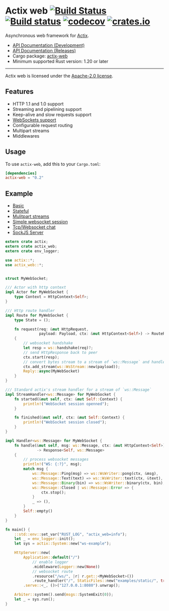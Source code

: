# Actix web [![Build Status](https://travis-ci.org/actix/actix-web.svg?branch=master)](https://travis-ci.org/actix/actix-web) [![Build status](https://ci.appveyor.com/api/projects/status/kkdb4yce7qhm5w85/branch/master?svg=true)](https://ci.appveyor.com/project/fafhrd91/actix-web-hdy9d/branch/master) [![codecov](https://codecov.io/gh/actix/actix-web/branch/master/graph/badge.svg)](https://codecov.io/gh/actix/actix-web) [![crates.io](http://meritbadge.herokuapp.com/actix-web)](https://crates.io/crates/actix-web)

Asynchronous web framework for [Actix](https://github.com/actix/actix).

* [API Documentation (Development)](http://actix.github.io/actix-web/actix_web/)
* [API Documentation (Releases)](https://docs.rs/actix-web/)
* Cargo package: [actix-web](https://crates.io/crates/actix-web)
* Minimum supported Rust version: 1.20 or later

---

Actix web is licensed under the [Apache-2.0 license](http://opensource.org/licenses/APACHE-2.0).

## Features

  * HTTP 1.1 and 1.0 support
  * Streaming and pipelining support
  * Keep-alive and slow requests support
  * [WebSockets support](https://actix.github.io/actix-web/actix_web/ws/index.html)
  * Configurable request routing
  * Multipart streams
  * Middlewares

## Usage

To use `actix-web`, add this to your `Cargo.toml`:

```toml
[dependencies]
actix-web = "0.2"
```

## Example

* [Basic](https://github.com/actix/actix-web/tree/master/examples/basic.rs)
* [Stateful](https://github.com/actix/actix-web/tree/master/examples/state.rs)
* [Mulitpart streams](https://github.com/actix/actix-web/tree/master/examples/multipart)
* [Simple websocket session](https://github.com/actix/actix-web/tree/master/examples/websocket.rs)
* [Tcp/Websocket chat](https://github.com/actix/actix-web/tree/master/examples/websocket-chat)
* [SockJS Server](https://github.com/fafhrd91/actix-sockjs)


```rust
extern crate actix;
extern crate actix_web;
extern crate env_logger;

use actix::*;
use actix_web::*;


struct MyWebSocket;

/// Actor with http context
impl Actor for MyWebSocket {
    type Context = HttpContext<Self>;
}

/// Http route handler
impl Route for MyWebSocket {
    type State = ();

    fn request(req: &mut HttpRequest,
               payload: Payload, ctx: &mut HttpContext<Self>) -> RouteResult<Self>
    {
        // websocket handshake
        let resp = ws::handshake(req)?;
        // send HttpResponse back to peer
        ctx.start(resp);
        // convert bytes stream to a stream of `ws::Message` and handle stream
        ctx.add_stream(ws::WsStream::new(payload));
        Reply::async(MyWebSocket)
    }
}

/// Standard actix's stream handler for a stream of `ws::Message`
impl StreamHandler<ws::Message> for MyWebSocket {
    fn started(&mut self, ctx: &mut Self::Context) {
        println!("WebSocket session openned");
    }

    fn finished(&mut self, ctx: &mut Self::Context) {
        println!("WebSocket session closed");
    }
}

impl Handler<ws::Message> for MyWebSocket {
    fn handle(&mut self, msg: ws::Message, ctx: &mut HttpContext<Self>)
              -> Response<Self, ws::Message>
    {
        // process websocket messages
        println!("WS: {:?}", msg);
        match msg {
            ws::Message::Ping(msg) => ws::WsWriter::pong(ctx, &msg),
            ws::Message::Text(text) => ws::WsWriter::text(ctx, &text),
            ws::Message::Binary(bin) => ws::WsWriter::binary(ctx, bin),
            ws::Message::Closed | ws::Message::Error => {
                ctx.stop();
            }
            _ => (),
        }
        Self::empty()
    }
}

fn main() {
    ::std::env::set_var("RUST_LOG", "actix_web=info");
    let _ = env_logger::init();
    let sys = actix::System::new("ws-example");

    HttpServer::new(
        Application::default("/")
            // enable logger
            .middleware(Logger::new(None))
            // websocket route
            .resource("/ws/", |r| r.get::<MyWebSocket>())
            .route_handler("/", StaticFiles::new("examples/static/", true)))
        .serve::<_, ()>("127.0.0.1:8080").unwrap();

    Arbiter::system().send(msgs::SystemExit(0));
    let _ = sys.run();
}
```
